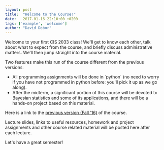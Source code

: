 ```yaml
---
layout: post
title:  "Welcome to the Course!"
date:   2017-01-16 22:10:00 +0200
tags: ['example', 'welcome']
author: "David Dobor"
---
```


Welcome to your first CIS 2033 class! We'll get to know each other, talk about
what to expect from the course, and briefly discuss administrative matters. We'll
then jump straight into the course material.


Two features make this run of the course different from the previous versions:
<ul>
  <li>All programming assignments will be done in `python` (no need to worry if
  you have not programmed in python before: you'll pick it up as we go along).</li>
  <li>After the midterm, a significant portion of this course will be devoted to
Bayesian statistics and some of its applications, and there will be a hands-on project
based on this material.</li>
</ul>

Here is a link to the [previous version (Fall '16)](https://david-dobor.github.io/2033Fall16/
"Fall 16 version of the course") of the course.

Lecture slides, links to useful resources, homework and project assignments
and other course related material will be posted here after each lecture.



Let's have a great semester!

